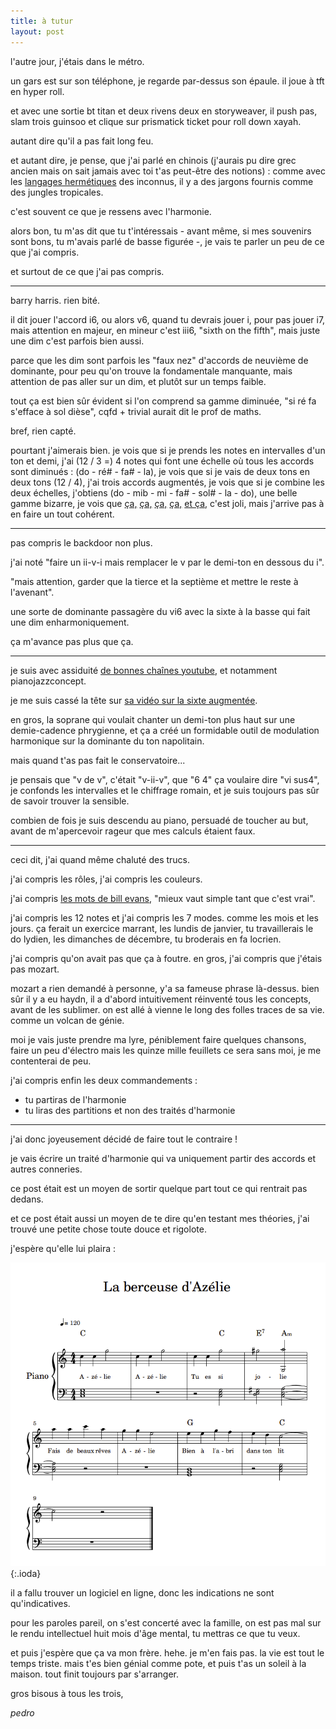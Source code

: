 ```yaml
---
title: à tutur
layout: post
---
```


l'autre jour, j'étais dans le métro.

un gars est sur son téléphone, je regarde par-dessus son épaule.
il joue à tft en hyper roll.

et avec une sortie bt titan et deux rivens deux en storyweaver,
il push pas, slam trois guinsoo et clique sur prismatick ticket
pour roll down xayah.

autant dire qu'il a pas fait long feu.

et autant dire, je pense, que j'ai parlé en chinois
(j'aurais pu dire grec ancien mais on sait jamais avec toi
t'as peut-être des notions) :
comme avec les [langages hermétiques](https://www.youtube.com/watch?v=XbIaW_ZdJ0g) des inconnus,
il y a des jargons fournis comme des jungles tropicales.

c'est souvent ce que je ressens avec l'harmonie.

alors bon,
tu m'as dit que tu t'intéressais -
avant même, si mes souvenirs sont bons,
tu m'avais parlé de basse figurée -,
je vais te parler un peu de ce que j'ai compris.

et surtout de ce que j'ai pas compris.

---

barry harris. rien bité.

il dit jouer l'accord i6,
ou alors v6, quand tu devrais jouer i,
pour pas jouer i7,
mais attention en majeur,
en mineur c'est iii6,
"sixth on the fifth",
mais juste une dim c'est parfois bien aussi.

parce que les dim sont parfois les "faux nez"
d'accords de neuvième de dominante,
pour peu qu'on trouve la fondamentale manquante,
mais attention de pas aller sur un dim,
et plutôt sur un temps faible.

tout ça est bien sûr évident si l'on comprend sa gamme diminuée,
"si ré fa s'efface à sol dièse",
cqfd + trivial aurait dit le prof de maths.

bref, rien capté.

pourtant j'aimerais bien.
je vois que si je prends les notes en intervalles d'un ton et demi,
j'ai (12 / 3 =) 4 notes qui font une échelle
où tous les accords sont diminués :
(do - ré# - fa# - la),
je vois que si je vais de deux tons en deux tons (12 / 4),
j'ai trois accords augmentés,
je vois que si je combine les deux échelles, 
j'obtiens (do - mib - mi - fa# - sol# - la - do),
une belle gamme bizarre,
je vois que
[ça,](https://www.youtube.com/watch?v=zQMOPsKTPZg)
[ça,](https://www.youtube.com/watch?v=38VShqkukWY)
[ça,](https://www.youtube.com/watch?v=X-NOQOKYzMs)
[ça,](https://www.youtube.com/watch?v=v4wuV14QlNM)
[et ça](https://www.youtube.com/watch?v=QdxvC7NNSLQ),
c'est joli,
mais j'arrive pas à en faire un tout cohérent.

---

pas compris le backdoor non plus.

j'ai noté 
"faire un ii-v-i mais remplacer le v
par le demi-ton en dessous du i".

"mais attention, garder que la tierce et la septième et mettre le reste à l'avenant".

une sorte de dominante passagère du vi6
avec la sixte à la basse qui fait une dim
enharmoniquement.

ça m'avance pas plus que ça.

---

je suis avec assiduité 
[de bonnes chaînes youtube](https://www.youtube.com/@philippegouttenoire6555/videos),
et notamment
pianojazzconcept.

je me suis cassé la tête sur
[sa vidéo sur la sixte augmentée](https://www.youtube.com/watch?v=z8OihBjCpss).

en gros, la soprane qui voulait chanter un demi-ton plus haut
sur une demie-cadence phrygienne,
et ça a créé un formidable outil de modulation harmonique
sur la dominante du ton napolitain.

mais quand t'as pas fait le conservatoire...

je pensais que "v de v",
c'était "v-ii-v",
que "6 4" ça voulaire dire "vi sus4",
je confonds les intervalles et le chiffrage romain,
et je suis toujours pas sûr de savoir trouver la sensible.

combien de fois je suis descendu au piano,
persuadé de toucher au but,
avant de m'apercevoir rageur que mes calculs étaient faux.

---

ceci dit,
j'ai quand même chaluté des trucs.

j'ai compris les rôles,
j'ai compris les couleurs.

j'ai compris 
[les mots de bill evans](https://www.youtube.com/watch?v=YEHWaGuurUk),
"mieux vaut simple tant que c'est vrai".

j'ai compris les 12 notes et j'ai compris les 7 modes.
comme les mois et les jours.
ça ferait un exercice marrant,
les lundis de janvier,
tu travaillerais le do lydien,
les dimanches de décembre,
tu broderais en fa locrien.

j'ai compris qu'on avait pas que ça à foutre.
en gros, j'ai compris que j'étais pas mozart.

mozart a rien demandé à personne,
y'a sa fameuse phrase là-dessus.
bien sûr il y a eu haydn,
il a d'abord intuitivement réinventé tous les concepts,
avant de les sublimer.
on est allé à vienne
le long des folles traces de sa vie.
comme un volcan de génie.

moi je vais juste prendre ma lyre,
péniblement faire quelques chansons,
faire un peu d'électro
mais les quinze mille feuillets ce sera sans moi,
je me contenterai de peu.

j'ai compris enfin les deux commandements :
- tu partiras de l'harmonie
- tu liras des partitions et non des traités d'harmonie

---

j'ai donc joyeusement décidé de faire tout le contraire !

je vais écrire un traité d'harmonie qui va uniquement partir des accords
et autres conneries.

ce post était est un moyen de sortir quelque part 
tout ce qui rentrait pas dedans.

et ce post était aussi un moyen de te dire
qu'en testant mes théories,
j'ai trouvé une petite chose
toute douce et rigolote.

j'espère qu'elle lui plaira :

![berceuse](/img/berceuse.png){:.ioda}

il a fallu trouver un logiciel en ligne,
donc les indications ne sont qu'indicatives.

pour les paroles pareil,
on s'est concerté avec la famille,
on est pas mal sur le rendu intellectuel
huit mois d'âge mental,
tu mettras ce que tu veux.

et puis j'espère que ça va mon frère.
hehe.
je m'en fais pas. la vie est tout le temps triste.
mais t'es bien génial comme pote,
et puis t'as un soleil à la maison.
tout finit toujours par s'arranger.

gros bisous à tous les trois,

*pedro*
